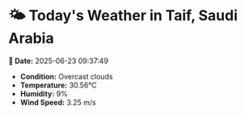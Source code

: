 # 🌤️ Today's Weather in Taif, Saudi Arabia

**📅 Date:** 2025-06-23 09:37:49

- **Condition:** Overcast clouds
- **Temperature:** 30.56°C
- **Humidity:** 9%
- **Wind Speed:** 3.25 m/s

